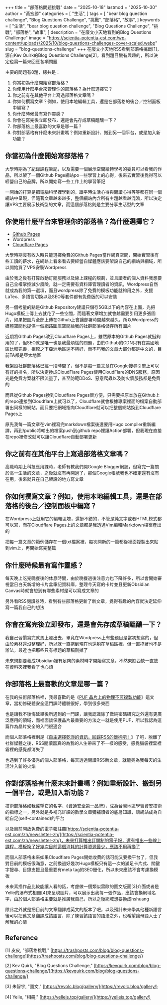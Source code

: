 +++
title = "部落格問題挑戰"
date = "2025-10-18"
lastmod = "2025-10-30"
author = "黃宏勝"
categories = [
  "生活",
]
tags = [
  "bear blog question challenge",
  "Blog Questions Challenge",
  "挑戰",
  "部落格",
  "故事",
]
keywords = [
  "生活",
  "bear blog question challenge",
  "Blog Questions Challenge",
  "挑戰",
  "部落格",
  "故事",
]
description = "在廢文小天地看到的Blog Questions Challenge"
image = "https://scientia-potentia-est.com/wp-content/uploads/2025/10/blog-questions-challenges-cover-scaled.webp"
slug = "blog-questions-challenge"
+++
在廢文小天地RSS看到部落格挑戰[1]，源自Kev Quirk的Blog Questions Challenge[2]，看到題目蠻有興趣的，所以決定也寫一篇來回應各項問題

主要的問題有8題，總共是：
1. 你當初為什麼開始寫部落格？
2. 你使用什麼平台來管理你的部落格？為什麼選擇它？
3. 你之前有在其他平台上寫過部落格文章嗎？
4. 你如何撰寫文章？例如，使用本地編輯工具，還是在部落格的後台／控制面板中編寫？
5. 你什麼時候最有寫作靈感？
6. 你會在寫完後立即發布，還是會先存成草稿醞釀一下？
7. 你部落格上最喜歡的文章是哪一篇？
8. 你對部落格有什麼未來計畫嗎？例如重新設計、搬到另一個平台，或是加入新功能？

## 你當初為什麼開始寫部落格？
大學時期為了紀錄課程筆記，以及需要一個展示空間給轉學考的委員可以看我的作品，所以架了一個Github Page網站po一些學習上的心得，後來去實習後覺得可以經營自己的品牌，所以開始寫一些工作上的學習筆記

一開始的打算是把電腦科學裡學到的，跟平時生活心得與閱讀心得等等都在同一個網站中呈現，但隨著文章越來越多，整個網站內含所有主題越看越混淆，所以決定讓VPS主要展示技術型的文章，而這個部落格則是主要分享生活型的文章

## 你使用什麼平台來管理你的部落格？為什麼選擇它？
- [Github Pages](https://docs.github.com/en/pages)
- Wordpress
- [Cloudflare Pages](https://pages.cloudflare.com/)

大學時期沒有收入時只能選擇免費的Github Pages當作網頁空間，開始實習後有些工讀的薪水，在網路上看來看去要經營自媒體應該要架設自己的網站與網域，所以開始買了VPS安裝Wordpress

由於我之後有打算啟動訂閱服務以及線上課程的規劃，並且讀者的個人資料我想要自己全權掌控減少風險，就一定需要有資料庫管理讀者的資訊，Wordpress自然就成為我的第一選項，而且wordpress除了免費的模板功能就夠用之外，支援LaTex、多語言切換以及SEO等套件都有免費版的可以安裝

另一個考量的點是Github Repository建議只儲存5GB以下的內容在上面，光把Hugo模板上傳上去就花了一些空間，而隨著文章增加就會越需要引用更多張圖片，如果把圖片全部上傳在Github上會讓部署時間越來越久，所以Wordpress的媒體空間也提供一個網路圖庫空間給我的社群部落格儲存所有圖片

近期將Github Pages改到Cloudflare Pages上，雖然原本的Github Pages就挺夠用的了，但SEO就是唯一也是我最煩惱的問題，由於Github的CDN只有在美國地區比較完善，相較之下亞洲地區還不夠好，而不巧我的文章大部分都是中文的，目前TA都是亞太地區

我架設社群部落格已經一段時間了，但不是每一篇文章在Google搜尋引擎上可以有好的排名，所以決定換成CloudFlare Pages使用CloudFlare的DNS服務，原因光是免費方案就不限流量了，甚至防範DDoS、惡意爬蟲以及防火牆服務都是免費的

而且從Github Pages換到Cloudflare Pages很方便，只需要把原本放在Github上的repo連接到Cloudflare上就可以了，Cloudflare就會根據專案裡面的檔案自動部署出同樣的網站，而只要把網域指向Cloudflare就可以把整個網站換到Cloudflare Pages上

原先我每一篇文章在vim裡寫完markdown檔案後還要用Hugo compiler重新編譯，再到/public將輸出的檔案push到github repo裡讓Action部署，但我現在直接在repo裡修改就可以讓Cloudflare自動部署更新

## 你之前有在其他平台上寫過部落格文章嗎？
高職時期上科技應用課時，老師有教我們開Google Blogger網誌，但寫完一篇關於高一生活的文章，之後就沒有再開過了，那個Google帳號我也不確定還有沒有在用，後來就只在自己架設的地方寫文章

## 你如何撰寫文章？例如，使用本地編輯工具，還是在部落格的後台／控制面板中編寫？
在Wordpress上就用它的編輯區塊，還挺不錯的，不管是純文字或者HTML模式都可以寫，而在Cloudflare Pages上的文章都是我透過Vim編輯Markdown檔案產出的

把每一篇文章的範例儲存在一個txt檔案裡，每次開新的一篇都從裡面複製出來貼到vim上，再開始寫完整篇

## 你什麼時候最有寫作靈感？
每天晚上吃完晚餐後的休息時間，由於晚餐過後注意力也下降許多，所以會開始審視當日白天新增的卡片盒筆記資料庫，整理今天寫的卡片並且更新Obsidian Canvas時就會想到有哪些素材是可以寫成文章的

另外看RSS閱讀器時，看到有些部落格更新了新文章，覺得有趣的內容就決定延伸寫一篇我自己的想法

## 你會在寫完後立即發布，還是會先存成草稿醞釀一下？
我自己習慣寫完就馬上發出去，畢竟在Wordpress上有些題目是當初想寫的，但由於素材還沒整理好，所以就一直拖到現在也還躺在草稿區裡，但一直拖著也不是辦法，最近也把那些只有標題的草稿刪掉了

未來規劃要養成Obsidian裡有足夠的素材時才開始寫文章，不然東缺西缺一直放在資料夾裡我看了也心煩

## 你部落格上最喜歡的文章是哪一篇？
在我的技術部落格裡，我最喜歡的是《[PUF 晶片上的物理不可複製功能](https://scientia-potentia-est.com/zh/physical-unclonable-function/)》這文章，當初修硬體安全這門課時體驗很好，學到很多東西

也是讓我不後悔延畢後所遇到的一門課，讓我認識除了做純密碼研究之外還有更廣泛應用的領域，而裡面談保護晶片最重要的方法之一就是使用PUF，所以我認為這篇作為晶片安全的入門很適合

而個人部落格裡則是《[自主選擇乾淨的資訊，回歸RSS的懷抱吧！](https://scientiatw.live/p/you-should-use-rss/)》了吧，脫離了社群媒體之後，RSS閱讀器真的為我的人生帶來了不一樣的感受，感覺腦袋裡雲裡霧裡的感覺都消失了

也遇到了許多優秀的個人部落格，每天透過閱讀RSS新文章，就能夠為我每天的生活注入新的火焰

## 你對部落格有什麼未來計畫嗎？例如重新設計、搬到另一個平台，或是加入新功能？
技術部落格如我冀望它的名字，《[資通安全第一品牌](https://scientia-potentia-est.com/)》，成為台灣地區學習資安技術的指標之一，另外就是多補充詳細的數學文章彌補讀者的底層知識，讓網站成為自給自足(self-contained)的平台

以及目前開放免費的電子報註冊[https://scientia-potentia-est.com/zh/newsletter-zh/](https://scientia-potentia-est.com/zh/newsletter-zh/)，未來打算推出訂閱制的電子報，還有推出一些線上課程，模板換了好幾次目前這個消耗的計算資源最少，應該不用再換了

而個人部落格未來如果Cloudflare Pages開始收費的話可能又要換平台了，但我對目前的模板很滿意，之前換過好幾次Hugo模板只有這一次的滿足卡片式、關鍵字搜尋、目錄支援且最重要有meta tag的SEO優化，所以未來應該不會考慮換模板

未來素描作品比較能讓人看的話，考慮做一個類似雷歐的圖文版面[3]介面或者是Yelle的瀑布式相冊[4]來呈現圖片，可以展示出我每一張作品，應該會換網域名字，由於個人部落格主要就是推廣我自己，所以之後網域想要換成hshuang

除此之外就是把目前的文章翻譯成英文的版本了吧，以及預計未來學其他種新語言後可以把舊文章翻譯成該語言，除了練習該語言的語法之外，也希望讓母語人士了解我的心情

## Reference
[1] 皮皮, "部落格挑戰," [https://trashposts.com/blog/blog-questions-challenge](https://trashposts.com/blog/blog-questions-challenge/)

[2] Kev Quirk, "Blog Questions Challenge," [https://kevquirk.com/blog/blog-questions-challenge/](https://kevquirk.com/blog/blog-questions-challenge/)

[3] 朱智宇, "圖文," [https://revolc.blog/gallery/](https://revolc.blog/gallery/)

[4] Yelle, "相冊," [https://yelleis.top/gallery/](https://yelleis.top/gallery/)
